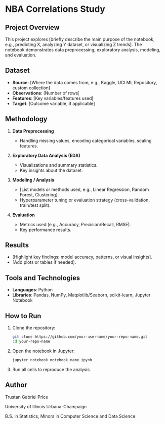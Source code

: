 # NBA Correlations Study

## Project Overview
This project explores [briefly describe the main purpose of the notebook, e.g., predicting X, analyzing Y dataset, or visualizing Z trends]. The notebook demonstrates data preprocessing, exploratory analysis, modeling, and evaluation.

## Dataset
- **Source**: [Where the data comes from, e.g., Kaggle, UCI ML Repository, custom collection]  
- **Observations**: [Number of rows]  
- **Features**: [Key variables/features used]  
- **Target**: [Outcome variable, if applicable]

## Methodology
1. **Data Preprocessing**  
   - Handling missing values, encoding categorical variables, scaling features.  

2. **Exploratory Data Analysis (EDA)**  
   - Visualizations and summary statistics.  
   - Key insights about the dataset.  

3. **Modeling / Analysis**  
   - [List models or methods used, e.g., Linear Regression, Random Forest, Clustering].  
   - Hyperparameter tuning or evaluation strategy (cross-validation, train/test split).  

4. **Evaluation**  
   - Metrics used (e.g., Accuracy, Precision/Recall, RMSE).  
   - Key performance results.  

## Results
- [Highlight key findings: model accuracy, patterns, or visual insights].  
- [Add plots or tables if needed].  

## Tools and Technologies
- **Languages**: Python  
- **Libraries**: Pandas, NumPy, Matplotlib/Seaborn, scikit-learn, Jupyter Notebook  

## How to Run
1. Clone the repository:  
   ```bash
   git clone https://github.com/your-username/your-repo-name.git
   cd your-repo-name
2. Open the notebook in Jupyter:
   ```bash
   jupyter notebook notebook_name.ipynb
3. Run all cells to reproduce the analysis.

## Author

Trustan Gabriel Price

University of Illinois Urbana-Champaign

B.S. in Statistics, Minors in Computer Science and Data Science
